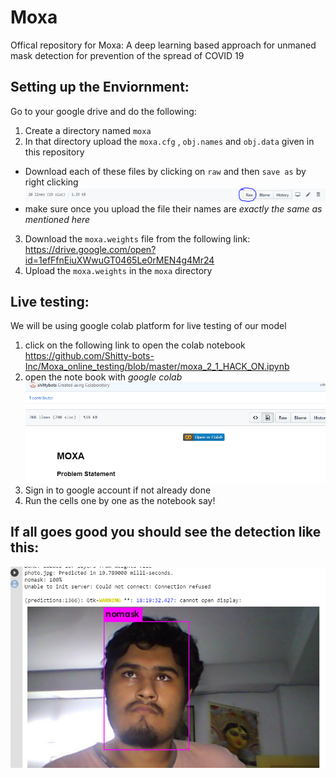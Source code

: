 # Moxa
Offical repository for Moxa: A deep learning based approach for unmaned mask detection for prevention of the spread of COVID 19

## Setting up the Enviornment:
 Go to your google drive and do the following:
 1) Create a directory named ```moxa```
 2) In that directory upload the ```moxa.cfg``` , ```obj.names``` and ```obj.data``` given in this repository
   * Download each of these files by clicking on ```raw``` and then ```save as``` by right clicking
   ![img](https://github.com/Shitty-bots-Inc/Moxa_online_testing/blob/master/assest/sa.PNG)
   * make sure once you upload the file their names are _exactly the same as mentioned here_
 3) Download the ```moxa.weights``` file from the following link: https://drive.google.com/open?id=1efFfnEiuXWwuGT0465Le0rMEN4g4Mr24
 4) Upload the ```moxa.weights``` in the ```moxa``` directory 
## Live testing:
We will be using google colab platform for live testing of our model
1) click on the following link to open the colab notebook https://github.com/Shitty-bots-Inc/Moxa_online_testing/blob/master/moxa_2_1_HACK_ON.ipynb
2) open the note book with *google colab* 
 ![img](https://github.com/Shitty-bots-Inc/Moxa_online_testing/blob/master/assest/sd.png)
3) Sign in to google account if not already done
4) Run the cells one by one as the notebook say!
## If all goes good you should see the detection like this:
  ![img](https://github.com/Shitty-bots-Inc/Moxa_online_testing/blob/master/assest/dg.PNG)
